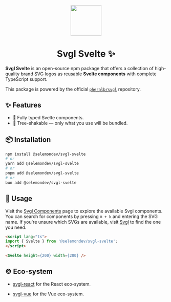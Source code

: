 <p align="center">
 <img align="center" src="https://svgl.app/library/svgl.svg" height="96" />
 <h1 align="center">
  Svgl Svelte ✨
 </h1>
</p>

**Svgl Svelte** is an open-source npm package that offers a collection of high-quality brand SVG logos as reusable **Svelte components** with complete TypeScript support.

This package is powered by the official [`pheralb/svgl`](https://github.com/pheralb/svgl) repository.

## ✨ Features

- 💪 Fully typed Svelte components.
- 🍃 Tree-shakable — only what you use will be bundled.

## 📦 Installation

```bash
npm install @selemondev/svgl-svelte
# or
yarn add @selemondev/svgl-svelte
# or
pnpm add @selemondev/svgl-svelte
# or
bun add @selemondev/svgl-svelte
```

## 🚀 Usage

Visit the [Svgl Components](https://svgl-react.vercel.app/docs/components) page to explore the available Svgl components. You can search for components by pressing `⌘ + k` and entering the SVG name. If you're unsure which SVGs are available, visit [Svgl](https://svgl.app/) to find the one you need.

```html
<script lang="ts">
import { Svelte } from '@selemondev/svgl-svelte';
</script>
  
<Svelte height={200} width={200} />
```

## ©️ Eco-system

- [svgl-react](https://github.com/ridemountainpig/svgl-react) for the React eco-system.

- [svgl-vue](https://github.com/selemondev/svgl-vue) for the Vue eco-system.